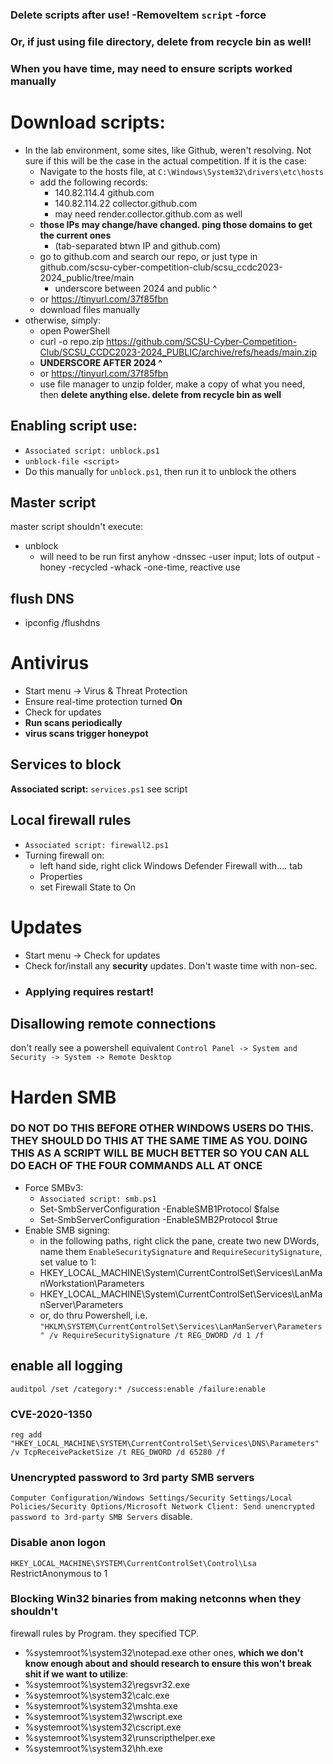 ### Delete scripts after use! -RemoveItem `script` -force 
### Or, if just using file directory, delete from recycle bin as well!

### When you have time, may need to ensure scripts worked manually

# Download scripts:
- In the lab environment, some sites, like Github, weren't resolving. Not sure if this will be the case in the actual competition. If it is the case:
	- Navigate to the hosts file, at `C:\Windows\System32\drivers\etc\hosts`
	- add the following records:
		- 140.82.114.4   github.com
		- 140.82.114.22 collector.github.com
		- may need render.collector.github.com as well
	- **those IPs may change/have changed. ping those domains to get the current ones**
		- (tab-separated btwn IP and github.com)
	- go to github.com and search our repo, or just type in github.com/scsu-cyber-competition-club/scsu_ccdc2023-2024_public/tree/main
		- underscore between 2024 and public ^
	- or https://tinyurl.com/37f85fbn
	- download files manually
- otherwise, simply:
	- open PowerShell
	- curl -o repo.zip https://github.com/SCSU-Cyber-Competition-Club/SCSU_CCDC2023-2024_PUBLIC/archive/refs/heads/main.zip 
	- **UNDERSCORE AFTER 2024 ^**
	- or https://tinyurl.com/37f85fbn
	- use file manager to unzip folder, make a copy of what you need, then **delete anything else. delete from recycle bin as well** 

## Enabling script use:
- `Associated script: unblock.ps1`
- `unblock-file <script>`
- Do this manually for `unblock.ps1`, then run it to unblock the others

## Master script
master script shouldn't execute:
- unblock
	- will need to be run first anyhow
-dnssec
	-user input; lots of output
-honey
	-recycled
-whack
	-one-time, reactive use

## flush DNS
- ipconfig /flushdns
# Antivirus
- Start menu -> Virus & Threat Protection
- Ensure real-time protection turned **On**
- Check for updates
- **Run scans periodically**
- **virus scans trigger honeypot**

## Services to block
**Associated script:** `services.ps1`
see script
## Local firewall rules
- `Associated script: firewall2.ps1`
- Turning firewall on:
	- left hand side, right click Windows Defender Firewall with.... tab
	- Properties
	- set Firewall State to On


# Updates
- Start menu -> Check for updates
- Check for/install any **security** updates. Don't waste time with non-sec.
- ### Applying requires restart!



## Disallowing remote connections
don't really see a powershell equivalent
`Control Panel -> System and Security -> System -> Remote Desktop`




# Harden SMB

### DO NOT DO THIS BEFORE OTHER WINDOWS USERS DO THIS. THEY SHOULD DO THIS AT THE SAME TIME AS YOU. DOING THIS AS A SCRIPT WILL BE MUCH BETTER SO YOU CAN ALL DO EACH OF THE FOUR COMMANDS ALL AT ONCE 
- Force SMBv3:
	- `Associated script: smb.ps1`
	- Set-SmbServerConfiguration -EnableSMB1Protocol $false
	- Set-SmbServerConfiguration -EnableSMB2Protocol $true
- Enable SMB signing:
	- in the following paths, right click the pane, create two new DWords, name them `EnableSecuritySignature` and `RequireSecuritySignature`, set value to 1:
	- HKEY_LOCAL_MACHINE\System\CurrentControlSet\Services\LanManWorkstation\Parameters
	- HKEY_LOCAL_MACHINE\System\CurrentControlSet\Services\LanManServer\Parameters
	- or, do thru Powershell, i.e.
`"HKLM\SYSTEM\CurrentControlSet\Services\LanManServer\Parameters" /v RequireSecuritySignature /t REG_DWORD /d 1 /f`



## enable all logging

`auditpol /set /category:* /success:enable /failure:enable`

### CVE-2020-1350
`reg add "HKEY_LOCAL_MACHINE\SYSTEM\CurrentControlSet\Services\DNS\Parameters" /v TcpReceivePacketSize /t REG_DWORD /d 65280 /f`

### Unencrypted password to 3rd party SMB servers
`Computer Configuration/Windows Settings/Security Settings/Local Policies/Security Options/Microsoft Network Client: Send unencrypted password to 3rd-party SMB Servers`
disable.

### Disable anon logon
`HKEY_LOCAL_MACHINE\SYSTEM\CurrentControlSet\Control\Lsa`
RestrictAnonymous to 1

### Blocking Win32 binaries from making netconns when they shouldn't
firewall rules by Program. they specified TCP.
- %systemroot%\system32\notepad.exe
other ones, **which we don't know enough about and should research to ensure this won't break shit if we want to utilize**:
- %systemroot%\system32\regsvr32.exe
- %systemroot%\system32\calc.exe
- %systemroot%\system32\mshta.exe
- %systemroot%\system32\wscript.exe
- %systemroot%\system32\cscript.exe
- %systemroot%\system32\runscripthelper.exe
- %systemroot%\system32\hh.exe



